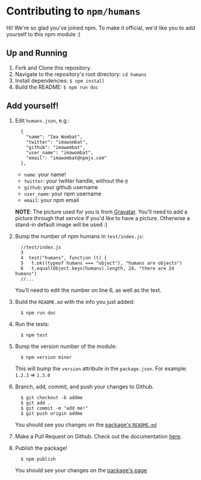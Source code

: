 # Contributing to `npm/humans`

Hi! We're so glad you've joined npm. To make it official, we'd like
you to add yourself to this npm module :)

## Up and Running

1. Fork and Clone this repository.
2. Navigate to the repository's root directory: `cd humans`
3. Install dependencies: `$ npm install`
4. Build the README: `$ npm run doc`

## Add yourself!

1. Edit `humans.json`, e.g.:

    ```
      {
        "name": "Ima Wombat",
        "twitter": "imawombat",
        "github": "imawombat",
        "user_name": "imawombat",
        "email": "imawombat@npmjs.com"
      },
    ```

    - `name`: your name!
    - `twitter`: your twitter handle, without the `@`
    - `github`: your github username
    - `user_name`: your npm username
    - `email`: your npm email

    __NOTE__: The picture used for you is from [Gravatar](https://gravatar.com).
    You'll need to add a picture through that service if you'd like to have a picture.
    Otherwise a stand-in default image will be used :)

2. Bump the number of npm humans in `test/index.js`:

    ```
      //test/index.js
      3
      4  test("humans", function (t) {
      5   t.ok((typeof humans === "object"), "humans are objects")
      6   t.equal(Object.keys(humans).length, 24, "there are 24 humans")
      //...
    ```

    You'll need to edit the number on line 6, as well as the text.

3. Build the `README.md` with the info you just added:
    ```
      $ npm run doc
    ```

4. Run the tests:
    ```
      $ npm test
    ``` 

5. Bump the version number of the module:
    ```
      $ npm version minor
    ```

    This will bump the `version` attribute in the `package.json`.
    For example: `1.2.3` => `1.3.0`

6. Branch, add, commit, and push your changes to Github.
    ```
      $ git checkout -b addme
      $ git add .
      $ git commit -m "add me!"
      $ git push origin addme
    ```

    You should see you changes on the [package's `README.md`][1]

7. Make a Pull Request on Github. Check out the documentation [here][3].

8. Publish the package!
    ```
      $ npm publish
    ```

    You should see your changes on the [package's page][2]

[1]: https://github.com/npm/humans/blob/master/README.md
[2]: https://www.npmjs.com/package/npm-humans
[3]: https://help.github.com/articles/creating-a-pull-request/
